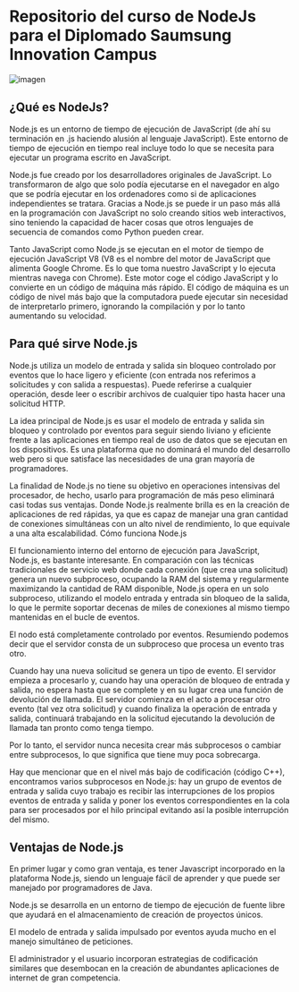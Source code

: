 # Repositorio del curso de NodeJs para el Diplomado Saumsung Innovation Campus

![imagen](https://user-images.githubusercontent.com/72757419/200454208-121a7db6-fea2-42bd-a3df-8508767195de.png)


## ¿Qué es NodeJs?

Node.js es un entorno de tiempo de ejecución de JavaScript (de ahí su terminación en .js haciendo alusión al lenguaje JavaScript). Este entorno de tiempo de ejecución en tiempo real incluye todo lo que se necesita para ejecutar un programa escrito en JavaScript.

Node.js fue creado por los desarrolladores originales de JavaScript. Lo transformaron de algo que solo podía ejecutarse en el navegador en algo que se podría ejecutar en los ordenadores como si de aplicaciones independientes se tratara. Gracias a Node.js se puede ir un paso más allá en la programación con JavaScript no solo creando sitios web interactivos, sino teniendo la capacidad de hacer cosas que otros lenguajes de secuencia de comandos como Python pueden crear. 

Tanto JavaScript como Node.js se ejecutan en el motor de tiempo de ejecución JavaScript V8 (V8 es el nombre del motor de JavaScript que alimenta Google Chrome. Es lo que toma nuestro JavaScript y lo ejecuta mientras navega con Chrome). Este motor coge el código JavaScript y lo convierte en un código de máquina más rápido. El código de máquina es un código de nivel más bajo que la computadora puede ejecutar sin necesidad de interpretarlo primero, ignorando la compilación y por lo tanto aumentando su velocidad. 

## Para qué sirve Node.js

Node.js utiliza un modelo de entrada y salida sin bloqueo controlado por eventos que lo hace ligero y eficiente (con entrada nos referimos a solicitudes y con salida a respuestas). Puede referirse a cualquier operación, desde leer o escribir archivos de cualquier tipo hasta hacer una solicitud HTTP. 

La idea principal de Node.js es usar el modelo de entrada y salida sin bloqueo y controlado por eventos para seguir siendo liviano y eficiente frente a las aplicaciones en tiempo real de uso de datos que se ejecutan en los dispositivos. Es una plataforma que no dominará el mundo del desarrollo web pero si que satisface las necesidades de una gran mayoría de programadores. 

La finalidad de Node.js no tiene su objetivo en operaciones intensivas del procesador, de hecho, usarlo para programación de más peso eliminará casi todas sus ventajas. Donde Node.js realmente brilla es en la creación de aplicaciones de red rápidas, ya que es capaz de manejar una gran cantidad de conexiones simultáneas con un alto nivel de rendimiento, lo que equivale a una alta escalabilidad.
Cómo funciona Node.js 

El funcionamiento interno del entorno de ejecución para JavaScript, Node.js, es bastante interesante. En comparación con las técnicas tradicionales de servicio web donde cada conexión (que crea una solicitud) genera un nuevo subproceso, ocupando la RAM del sistema y regularmente maximizando la cantidad de RAM disponible, Node.js opera en un solo subproceso, utilizando el modelo entrada y entrada sin bloqueo de la salida, lo que le permite soportar decenas de miles de conexiones al mismo tiempo mantenidas en el bucle de eventos.

El nodo está completamente controlado por eventos. Resumiendo podemos decir que el servidor consta de un subproceso que procesa un evento tras otro. 

Cuando hay una nueva solicitud se genera un tipo de evento. El servidor empieza a procesarlo y, cuando hay una operación de bloqueo de entrada y salida, no espera hasta que se complete y en su lugar crea una función de devolución de llamada. El servidor comienza en el acto a procesar otro evento (tal vez otra solicitud) y cuando finaliza la operación de entrada y salida, continuará trabajando en la solicitud ejecutando la devolución de llamada tan pronto como tenga tiempo. 

Por lo tanto, el servidor nunca necesita crear más subprocesos o cambiar entre subprocesos, lo que significa que tiene muy poca sobrecarga.  

Hay que mencionar que en el nivel más bajo de codificación (código C++), encontramos varios subprocesos en Node.js: hay un grupo de eventos de entrada y salida cuyo trabajo es recibir las interrupciones de los propios eventos de entrada y salida y poner los eventos correspondientes en la cola para ser procesados por el hilo principal evitando así la posible interrupción del mismo. 

## Ventajas de Node.js

En primer lugar y como gran ventaja, es tener Javascript incorporado en la plataforma Node.js, siendo un lenguaje fácil de aprender y que puede ser manejado por programadores de Java.

Node.js se desarrolla en un entorno de tiempo de ejecución de fuente libre que ayudará en el almacenamiento de creación de proyectos únicos.

El modelo de entrada y salida impulsado por eventos ayuda mucho en el manejo simultáneo de peticiones.

El administrador y el usuario incorporan estrategias de codificación similares que desembocan en la creación de abundantes aplicaciones de internet de gran competencia.
